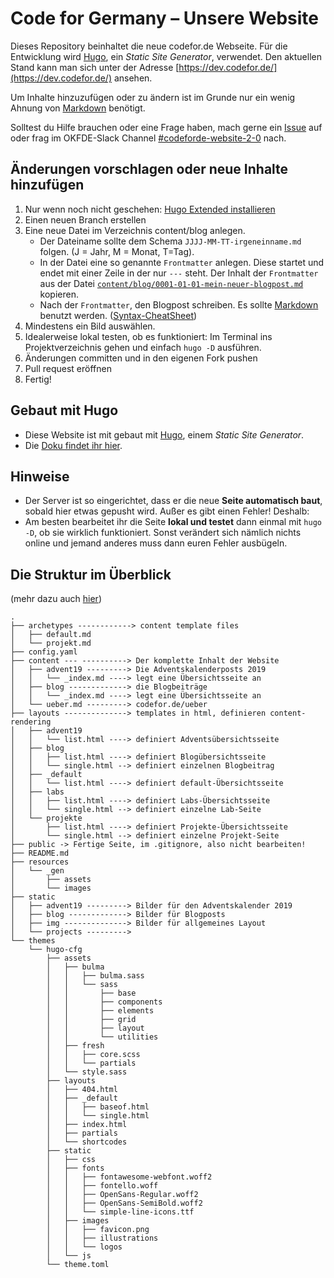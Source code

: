 # Code for Germany – Unsere Website

Dieses Repository beinhaltet die neue codefor.de Webseite. Für die Entwicklung wird [Hugo](https://gohugo.io/getting-started/installing/), ein *Static Site Generator*, verwendet. Den aktuellen Stand kann man sich unter der Adresse [https://dev.codefor.de/](https://dev.codefor.de/) ansehen.

Um Inhalte hinzuzufügen oder zu ändern ist im Grunde nur ein wenig Ahnung von [Markdown](https://www.markdownguide.org/getting-started/) benötigt.

Solltest du Hilfe brauchen oder eine Frage haben, mach gerne ein [Issue](https://github.com/okfde/dev.codefor.de/issues) auf oder frag im OKFDE-Slack Channel [#codeforde-website-2-0](https://openknowledgegermany.slack.com/messages/codeforde-website-2-0/) nach.

## Änderungen vorschlagen oder neue Inhalte hinzufügen

1. Nur wenn noch nicht geschehen: [Hugo Extended installieren](https://gohugo.io/getting-started/installing/)
5. Einen neuen Branch erstellen
2. Eine neue Datei im Verzeichnis content/blog anlegen.
    - Der Dateiname sollte dem Schema `JJJJ-MM-TT-irgeneinname.md` folgen. (J = Jahr, M = Monat, T=Tag).
    - In der Datei eine so genannte `Frontmatter` anlegen. Diese startet und endet mit einer Zeile in der nur `---` steht. Der Inhalt der `Frontmatter` aus der Datei [`content/blog/0001-01-01-mein-neuer-blogpost.md`](content/blog/content/blog/0001-01-01-mein-neuer-blogpost.md) kopieren.
    - Nach der `Frontmatter`, den Blogpost schreiben. Es sollte [Markdown](https://www.markdownguide.org/getting-started/) benutzt werden. ([Syntax-CheatSheet](https://www.markdownguide.org/cheat-sheet/))
3. Mindestens ein Bild auswählen.
4. Idealerweise lokal testen, ob es funktioniert: Im Terminal ins Projektverzeichnis gehen und einfach `hugo -D` ausführen.
5. Änderungen committen und in den eigenen Fork pushen
7. Pull request eröffnen
6. Fertig!

## Gebaut mit Hugo
* Diese Website ist mit gebaut mit [Hugo](https://gohugo.io), einem *Static Site Generator*.
* Die [Doku findet ihr hier](https://gohugo.io/documentation/).

## Hinweise
* Der Server ist so eingerichtet, dass er die neue **Seite automatisch baut**, sobald hier etwas gepusht wird. Außer es gibt einen Fehler! Deshalb:
* Am besten bearbeitet ihr die Seite **lokal und testet** dann einmal mit ```hugo -D```, ob sie wirklich funktioniert. Sonst verändert sich nämlich nichts online und jemand anderes muss dann euren Fehler ausbügeln.


## Die Struktur im Überblick
(mehr dazu auch [hier](https://gohugo.io/getting-started/directory-structure/#readout))

```
.
├── archetypes ------------> content template files
│   ├── default.md
│   └── projekt.md
├── config.yaml
├── content --- ----------> Der komplette Inhalt der Website
│   ├── advent19 ---------> Die Adventskalenderposts 2019
│   │   └── _index.md ----> legt eine Übersichtsseite an
│   ├── blog -------------> die Blogbeiträge
│   │   └── _index.md ----> legt eine Übersichtsseite an
│   └── ueber.md ---------> codefor.de/ueber
├── layouts --------------> templates in html, definieren content-rendering
│   ├── advent19
│   │   └── list.html ----> definiert Adventsübersichtsseite
│   ├── blog
│   │   ├── list.html ----> definiert Blogübersichtsseite
│   │   └── single.html --> definiert einzelnen Blogbeitrag
│   ├── _default
│   │   └── list.html ----> definiert default-Übersichtsseite
│   ├── labs
│   │   ├── list.html ----> definiert Labs-Übersichtsseite
│   │   └── single.html --> definiert einzelne Lab-Seite
│   └── projekte
│       ├── list.html ----> definiert Projekte-Übersichtsseite
│       └── single.html --> definiert einzelne Projekt-Seite
├── public -> Fertige Seite, im .gitignore, also nicht bearbeiten!
├── README.md
├── resources
│   └── _gen
│       ├── assets
│       └── images
├── static
│   ├── advent19 ---------> Bilder für den Adventskalender 2019
│   ├── blog -------------> Bilder für Blogposts
│   ├── img --------------> Bilder für allgemeines Layout
│   └── projects --------->
└── themes
    └── hugo-cfg
        ├── assets
        │   ├── bulma
        │   │   ├── bulma.sass
        │   │   └── sass
        │   │       ├── base
        │   │       ├── components
        │   │       ├── elements
        │   │       ├── grid
        │   │       ├── layout
        │   │       └── utilities
        │   ├── fresh
        │   │   ├── core.scss
        │   │   └── partials
        │   └── style.sass
        ├── layouts
        │   ├── 404.html
        │   ├── _default
        │   │   ├── baseof.html
        │   │   └── single.html
        │   ├── index.html
        │   ├── partials
        │   └── shortcodes
        ├── static
        │   ├── css
        │   ├── fonts
        │   │   ├── fontawesome-webfont.woff2
        │   │   ├── fontello.woff
        │   │   ├── OpenSans-Regular.woff2
        │   │   ├── OpenSans-SemiBold.woff2
        │   │   └── simple-line-icons.ttf
        │   ├── images
        │   │   ├── favicon.png
        │   │   ├── illustrations
        │   │   └── logos
        │   └── js
        └── theme.toml


```
